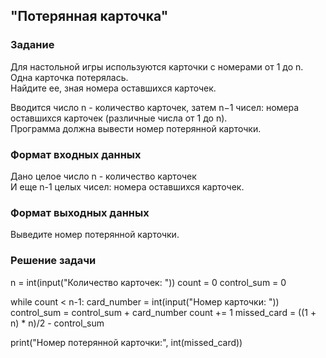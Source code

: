 ## "Потерянная карточка"

### Задание

Для настольной игры используются карточки с номерами от 1 до n. Одна карточка потерялась. \
Найдите ее, зная номера оставшихся карточек. 

Вводится число n - количество карточек, затем n−1 чисел: номера оставшихся карточек (различные числа от 1 до n). \
Программа должна вывести номер потерянной карточки.

### Формат входных данных

Дано целое число n - количество карточек \
И еще n-1 целых чисел: номера оставшихся карточек.

### Формат выходных данных

Выведите номер потерянной карточки.

### Решение задачи

n = int(input("Количество карточек: "))
count = 0
control_sum = 0

while count < n-1:
    card_number = int(input("Номер карточки: "))
    control_sum = control_sum + card_number
    count += 1
missed_card = ((1 + n) * n)/2 - control_sum

print("Номер потерянной карточки:", int(missed_card))
```
